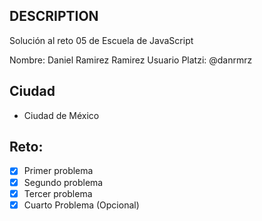 ## DESCRIPTION

Solución al reto 05 de Escuela de JavaScript

Nombre: Daniel Ramirez Ramirez
Usuario Platzi: @danrmrz

## Ciudad
- Ciudad de México

## Reto:
  - [x] Primer problema
  - [x] Segundo problema
  - [x] Tercer problema
  - [x] Cuarto Problema (Opcional)